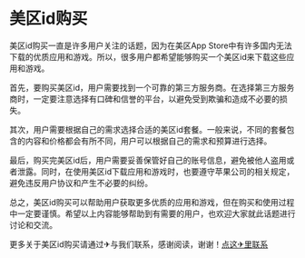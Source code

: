 # 美区id购买

美区id购买一直是许多用户关注的话题，因为在美区App Store中有许多国内无法下载的优质应用和游戏。所以，很多用户都希望能够购买一个美区id来下载这些应用和游戏。

首先，要购买美区id，用户需要找到一个可靠的第三方服务商。在选择第三方服务商时，一定要注意选择有口碑和信誉的平台，以避免受到欺骗和造成不必要的损失。

其次，用户需要根据自己的需求选择合适的美区id套餐。一般来说，不同的套餐包含的内容和价格都会有所不同，用户可以根据自己的需求和预算进行选择。

最后，购买完美区id后，用户需要妥善保管好自己的账号信息，避免被他人盗用或者泄露。同时，在使用美区id下载应用和游戏时，也要遵守苹果公司的相关规定，避免违反用户协议和产生不必要的纠纷。

总之，美区id购买可以帮助用户获取更多优质的应用和游戏，但在购买和使用过程中一定要谨慎。希望以上内容能够帮助到有需要的用户，也欢迎大家就此话题进行讨论和交流。

更多关于美区id购买请通过✈与我们联系，感谢阅读，谢谢！[点这✈里联系](https://w.k02.cc)